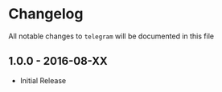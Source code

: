 # Changelog

All notable changes to `telegram` will be documented in this file

## 1.0.0 - 2016-08-XX

- Initial Release

